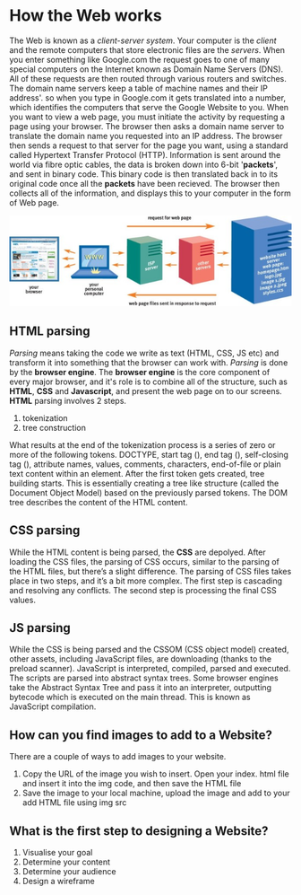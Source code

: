 # How the **Web** works

The Web is known as a *client-server system*. Your computer is the *client* and the remote computers that store electronic files are the *servers*.
When you enter something like Google.com the request goes to one of many special computers on the Internet known as Domain Name Servers (DNS).
All of these requests are then routed through various routers and switches.
The domain name servers keep a table of machine names and their IP address'.
so when you type in Google.com it gets translated into a number, which identifies the computers that serve the Google Website to you.
When you want to view a web page, you must initiate the activity by requesting a page using your browser.
The browser then asks a domain name server to translate the domain name you requested into an IP address.
The browser then sends a request to that server for the page you want, using a standard called Hypertext Transfer Protocol (HTTP).
Information is sent around the world via fibre optic cables, the data is broken down into 6-bit '**packets**', and sent in binary code.
This binary code is then translated back in to its original code once all the **packets** have been recieved.
The browser then collects all of the information, and displays this to your computer in the form of Web page.

![web works](webworks.jpeg)

## **HTML** parsing

*Parsing* means taking the code we write as text (HTML, CSS, JS etc) and transform it into something that the browser can work with.
*Parsing* is done by the **browser engine**.
The **browser engine** is the core component of every major browser, and it's role is to combine all of the structure, such as **HTML**,
**CSS** and **Javascript**, and present the web page on to our screens.
**HTML** parsing involves 2 steps.
1. tokenization
2. tree construction

What results at the end of the tokenization process is a series of zero or more of the following tokens.
DOCTYPE, start tag (<tag>), end tag (</tag>), self-closing tag (<tag/>), attribute names, values, comments, characters, end-of-file or plain text content within an element.
After the first token gets created, tree building starts. This is essentially creating a tree like structure (called the Document Object Model) based on the previously parsed tokens. The DOM tree describes the content of the HTML content.

## **CSS** parsing

While the HTML content is being parsed, the **CSS** are depolyed. 
After loading the CSS files, the parsing of CSS occurs, similar to the parsing of the HTML files, but there’s a slight difference. The parsing of CSS files takes place in two steps, and it’s a bit more complex.
The first step is cascading and resolving any conflicts.
The second step is processing the final CSS values.

## **JS** parsing

While the CSS is being parsed and the CSSOM (CSS object model) created, other assets, including JavaScript files, are downloading (thanks to the preload scanner). JavaScript is interpreted, compiled, parsed and executed. The scripts are parsed into abstract syntax trees. Some browser engines take the Abstract Syntax Tree and pass it into an interpreter, outputting bytecode which is executed on the main thread. This is known as JavaScript compilation.

## How can you find images to add to a Website?

There are a couple of ways to add images to your website.
1. Copy the URL of the image you wish to insert. Open your index. html file and insert it into the img code, and then save the HTML file
2. Save the image to your local machine, upload the image and add to your add HTML file using img src

## What is the first step to designing a Website?

1. Visualise your goal
2. Determine your content
3. Determine your audience
4. Design a wireframe
